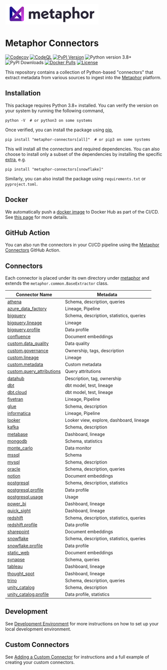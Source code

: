 <a href="https://metaphor.io"><img src="https://github.com/MetaphorData/connectors/raw/main/logo.png" width="300" /></a>

# Metaphor Connectors

[![Codecov](https://img.shields.io/codecov/c/github/MetaphorData/connectors)](https://app.codecov.io/gh/MetaphorData/connectors/tree/main)
[![CodeQL](https://github.com/MetaphorData/connectors/workflows/CodeQL/badge.svg)](https://github.com/MetaphorData/connectors/actions/workflows/codeql-analysis.yml)
[![PyPI Version](https://img.shields.io/pypi/v/metaphor-connectors)](https://pypi.org/project/metaphor-connectors/)
![Python version 3.8+](https://img.shields.io/badge/python-3.8%2B-blue)
![PyPI Downloads](https://img.shields.io/pypi/dm/metaphor-connectors)
[![Docker Pulls](https://img.shields.io/docker/pulls/metaphordata/connectors)](https://hub.docker.com/r/metaphordata/connectors)
[![License](https://img.shields.io/github/license/MetaphorData/connectors)](https://github.com/MetaphorData/connectors/blob/master/LICENSE)

This repository contains a collection of Python-based "connectors" that extract metadata from various sources to ingest into the [Metaphor](https://metaphor.io) platform.

## Installation

This package requires Python 3.8+ installed. You can verify the version on your system by running the following command,

```shell
python -V  # or python3 on some systems
```

Once verified, you can install the package using [pip](https://docs.python.org/3/installing/index.html),

```shell
pip install "metaphor-connectors[all]"  # or pip3 on some systems
```

This will install all the connectors and required dependencies. You can also choose to install only a subset of the dependencies by installing the specific [extra](https://packaging.python.org/tutorials/installing-packages/#installing-setuptools-extras), e.g.

```shell
pip install "metaphor-connectors[snowflake]"
```

Similarly, you can also install the package using `requirements.txt` or `pyproject.toml`.

## Docker

We automatically push a [docker image](https://hub.docker.com/r/metaphordata/connectors) to Docker Hub as part of the CI/CD. See [this page](./docs/docker.md) for more details.

## GitHub Action

You can also run the connectors in your CI/CD pipeline using the [Metaphor Connectors](https://github.com/marketplace/actions/metaphor-connectors-github-action) GitHub Action.

## Connectors

Each connector is placed under its own directory under [metaphor](./metaphor) and extends the `metaphor.common.BaseExtractor` class.

| Connector Name                                                    | Metadata                                 |
|-------------------------------------------------------------------|------------------------------------------|  
| [athena](metaphor/athena/)                                        | Schema, description, queries             |
| [azure_data_factory](metaphor/azure_data_factory/)                | Lineage, Pipeline                        |
| [bigquery](metaphor/bigquery/)                                    | Schema, description, statistics, queries |
| [bigquery.lineage](metaphor/bigquery/lineage/)                    | Lineage                                  |
| [bigquery.profile](metaphor/bigquery/profile/)                    | Data profile                             |
| [confluence](metaphor/confluence/)                                | Document embeddings                      |
| [custom.data_quality](metaphor/custom/data_quality/)              | Data quality                             |
| [custom.governance](metaphor/custom/governance/)                  | Ownership, tags, description             |
| [custom.lineage](metaphor/custom/lineage/)                        | Lineage                                  |
| [custom.metadata](metaphor/custom/metadata/)                      | Custom metadata                          |
| [custom.query_attributions](metaphor/custom/query_attributions/)  | Query attritutions                       |
| [datahub](metaphor/datahub/)                                      | Description, tag, ownership              |
| [dbt](metaphor/dbt/)                                              | dbt model, test, lineage                 |
| [dbt.cloud](metaphor/dbt/cloud/)                                  | dbt model, test, lineage                 |
| [fivetran](metaphor/fivetran/)                                    | Lineage, Pipeline                        |
| [glue](metaphor/glue/)                                            | Schema, description                      |
| [informatica](metaphor/informatica/)                              | Lineage, Pipeline                        |
| [looker](metaphor/looker/)                                        | Looker view, explore, dashboard, lineage |
| [kafka](metaphor/kafka/)                                          | Schema, description                      |
| [metabase](metaphor/metabase/)                                    | Dashboard, lineage                       |
| [mongodb](metaphor/mongodb/)                                      | Schema, statistics                       |
| [monte_carlo](metaphor/monte_carlo/)                              | Data monitor                             |
| [mssql](metaphor/mssql/)                                          | Schema                                   |
| [mysql](metaphor/mysql/)                                          | Schema, description                      |
| [oracle](metaphor/oracle/)                                        | Schema, description, queries             |
| [notion](metaphor/notion/)                                        | Document embeddings                      |
| [postgresql](metaphor/postgresql/)                                | Schema, description, statistics          |
| [postgresql.profile](metaphor/postgresql/profile/)                | Data profile                             |
| [postgresql.usage](metaphor/postgresql/usage/)                    | Usage                                    |
| [power_bi](metaphor/power_bi/)                                    | Dashboard, lineage                       |
| [quick_sight](metaphor/quick_sight/)                              | Dashboard, lineage                       |
| [redshift](metaphor/redshift/)                                    | Schema, description, statistics, queries |
| [redshift.profile](metaphor/redshift/profile/)                    | Data profile                             |
| [sharepoint](metaphor/sharepoint/)                                | Document embeddings                      |
| [snowflake](metaphor/snowflake/)                                  | Schema, description, statistics, queries |
| [snowflake.profile](metaphor/snowflake/profile/)                  | Data profile                             |
| [static_web](metaphor/static_web/)                                | Document embeddings                      |
| [synapse](metaphor/synapse/)                                      | Schema, queries                          |
| [tableau](metaphor/tableau/)                                      | Dashboard, lineage                       |
| [thought_spot](metaphor/thought_spot/)                            | Dashboard, lineage                       |
| [trino](metaphor/trino/)                                          | Schema, description, queries             |
| [unity_catalog](metaphor/unity_catalog/)                          | Schema, description                      |
| [unity_catalog.profile](metaphor/unity_catalog/profile/)          | Data profile, statistics                 |

## Development

See [Development Environment](docs/develop.md) for more instructions on how to set up your local development environment.

## Custom Connectors

See [Adding a Custom Connector](docs/custom.md) for instructions and a full example of creating your custom connectors.
